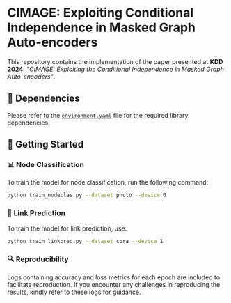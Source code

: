 # CIMAGE: Exploiting Conditional Independence in Masked Graph Auto-encoders

This repository contains the implementation of the paper presented at **KDD 2024**: *"CIMAGE: Exploiting the Conditional Independence in Masked Graph Auto-encoders"*. 

## 📌 Dependencies
Please refer to the [`environment.yaml`](./environment.yaml) file for the required library dependencies.

## 🚀 Getting Started

### 📊 Node Classification
To train the model for node classification, run the following command:
```bash
python train_nodeclas.py --dataset photo --device 0
```
### 🔗 Link Prediction
To train the model for link prediction, use:
```bash
python train_linkpred.py --dataset cora --device 1
```
### 🔍 Reproducibility
Logs containing accuracy and loss metrics for each epoch are included to facilitate reproduction. If you encounter any challenges in reproducing the results, kindly refer to these logs for guidance.

